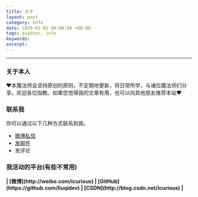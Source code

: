 ```yaml
---
title: 关于
layout: post
category: Info
date: 1970-01-01 00:00:00 +08:00
tags: auathor, info
keywords: 
excerpt: 
---
```


******

### 关于本人

❤本魔法师会坚持原创的原则，不定期地更新，将日常所学，与诸位魔法师们分享。欢迎各位指教。如果您觉得我的文章有用，也可以向其他朋友推荐本站❤

### 联系我

你可以通过以下几种方式联系到我。

* [微博私信](http://weibo.com/liuqidev)
* [发邮件](mailto:liuqi.dev@gmail.com)
* 发评论

### 我活动的平台(有些不常用)

<strong>
| [微博](http://weibo.com/icurious)
| [GitHub](https://github.com/liuqidev)
| [CSDN](http://blog.csdn.net/icurious)
| 
</strong>



